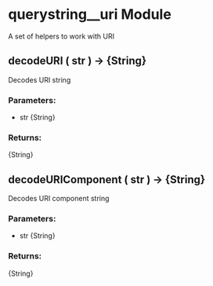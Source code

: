 # querystring__uri Module

A set of helpers to work with URI

## decodeURI ( str ) → {String}

Decodes URI string

### Parameters:

* str {String}

### Returns:

{String}

## decodeURIComponent ( str ) → {String}

Decodes URI component string

### Parameters:

* str {String}

### Returns:

{String}

